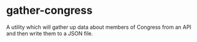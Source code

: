 # gather-congress
A utility which will gather up data about members of Congress from an API and then write them to a JSON file.
